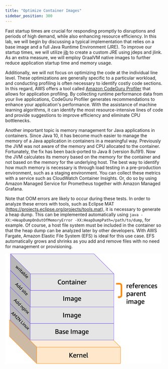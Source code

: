 ```yaml
---
title: "Optimize Container Images"
sidebar_position: 300
---
```


Fast startup times are crucial for responding promptly to disruptions and periods of high demand, while also enhancing resource efficiency. In this lab, we will begin by discussing a typical implementation that relies on a base image and a full Java Runtime Environment (JRE). To improve our startup times, we will utilize [jib](https://github.com/GoogleContainerTools/jib) to create a custom JRE using jdeps and jlink. As an extra measure, we will employ GraalVM native images to further reduce application startup time and memory usage.

Additionally, we will not focus on optimizing the code at the individual line level. These optimizations are generally specific to a particular workload, and conducting profiling is often necessary to identify costly code sections. In this regard, AWS offers a tool called [Amazon CodeGuru Profiler](https://docs.aws.amazon.com/codeguru/latest/profiler-ug/what-is-codeguru-profiler.html) that allows for application profiling. By collecting runtime performance data from your live applications, CodeGuru Profiler generates recommendations to enhance your application's performance. With the assistance of machine learning algorithms, it can identify the most resource-intensive lines of code and provide suggestions to improve efficiency and eliminate CPU bottlenecks.

Another important topic is memory management for Java applications in containers. Since Java 10, it has become much easier to manage the memory of a Java application in containers in a meaningful way. Previously the JVM was not aware of the memory and CPU allocated to the container. Fortunately, the fix has been back-ported to Java 8 (version 8u191). Now the JVM calculates its memory based on the memory for the container and not based on the memory for the underlying host. The best way to identify how much memory is necessary is through load testing in a pre-production environment, such as a staging environment. You can collect these metrics with a service such as CloudWatch Container Insights. Or, do so by using Amazon Managed Service for Prometheus together with Amazon Managed Grafana.

Note that OOM errors are likely to occur during these tests. In order to analyze these errors with tools, such as Eclipse MAT (https://projects.eclipse.org/projects/tools.mat), it is necessary to generate a heap dump. This can be implemented automatically using `java -XX:+HeapDumpOnOutOfMemoryError -XX:HeapDumpPath=/path/to/dump`, for example. Of course, a host file system must be included in the container so that the heap dump can be analyzed later by other developers. With AWS Fargate, Amazon Elastic File System (EFS) is ideal for this use case. EFS automatically grows and shrinks as you add and remove files with no need for management or provisioning.

![container-layers](./images/container-layers.png)
